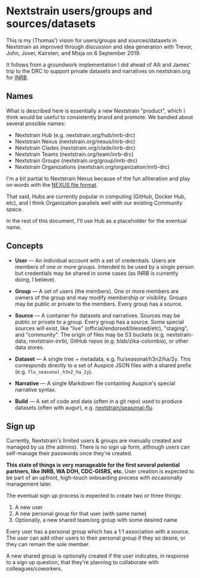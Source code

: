 # Nextstrain users/groups and sources/datasets

This is my (Thomas’) vision for users/groups and sources/datasets in Nextstrain
as improved through discussion and idea generation with Trevor, John, Jover,
Kairsten, and Misja on 6 September 2019.

It follows from a groundwork implementation I did ahead of Alli and James' trip
to the DRC to support private datasets and narratives on nextstrain.org for
[INRB](https://inrb.net).

## Names

What is described here is essentially a new Nextstrain "product", which I
think would be useful to consistently brand and promote.  We bandied about
several possible names:

* Nextstrain Hub (e.g. nextstrain.org/hub/inrb-drc)
* Nextstrain Nexus (nextstrain.org/nexus/inrb-drc)
* Nextstrain Clades (nextstrain.org/clade/inrb-drc)
* Nextstrain Teams (nextstrain.org/team/inrb-drc)
* Nextstrain Groups (nextstrain.org/group/inrb-drc)
* Nextstrain Organizations (nextstrain.org/organization/inrb-drc)

I'm a bit partial to Nextstrain Nexus because of the fun alliteration and play
on words with the [NEXUS file format](https://en.wikipedia.org/wiki/Nexus_file).

That said, Hubs are currently popular in computing (GitHub, Docker Hub, etc),
and I think Organization parallels well with our existing Community space.

In the rest of this document, I'll use Hub as a placeholder for the eventual
name.

## Concepts

* **User** — An individual account with a set of credentials.  Users are
  members of one or more groups.  Intended to be used by a single person but
  credentials may be shared in some cases (as INRB is currently doing, I
  believe).

* **Group** — A set of users (the members).  One or more members are owners of
  the group and may modify membership or visibility.  Groups may be public or
  private to the members.  Every group has a source.

* **Source** — A container for datasets and narratives.  Sources may be public
  or private to a group.  Every group has a source.  Some special sources will
  exist, like "live" (official/endorsed/blessed/etc), "staging", and
  "community".  The origin of files may be S3 buckets (e.g. nextstrain-data,
  nextstrain-inrb), GitHub repos (e.g. blab/zika-colombia), or other data
  stores.

* **Dataset** — A single tree + metadata, e.g. flu/seasonal/h3n2/ha/2y.  This
  corresponds directly to a set of Auspice JSON files with a shared prefix
  (e.g. `flu_seasonal_h3n2_ha_2y`).

* **Narrative** — A single Markdown file containing Auspice's special narrative
  syntax.

* **Build** — A set of code and data (often in a git repo) used to produce
  datasets (often with augur), e.g.
  [nextstrain/seasonal-flu](https://github.com/nextstrain/seasonal-flu).

## Sign up

Currently, Nextstrain's limited users & groups are manually created and managed
by us (the admins).  There is no sign up form, although users can self-manage
their passwords once they're created.

**This state of things is very manageable for the first several potential
partners, like INRB, WA DOH, CDC-GISRS, etc.**  User creation is expected to be
part of an upfront, high-touch onboarding process with occasionally management
later.

The eventual sign up process is expected to create two or three things:

1. A new user
2. A new personal group for that user (with same name)
3. Optionally, a new shared team/org group with some desired name

Every user has a personal group which has a 1:1 association with a source.  The
user can add other users to their personal group if they so desire, or they can
remain the sole member.

A new shared group is optionally created if the user indicates, in response to
a sign up question, that they're planning to collaborate with
colleagues/coworkers.
